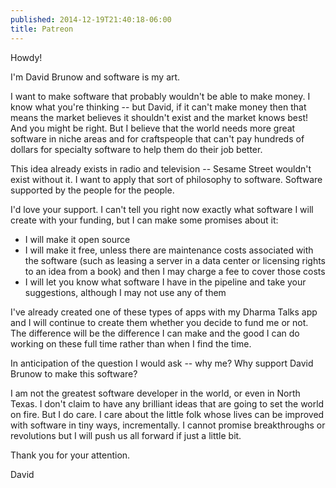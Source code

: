 ```yaml
---
published: 2014-12-19T21:40:18-06:00
title: Patreon
---
```

Howdy!

I'm David Brunow and software is my art.

I want to make software that probably wouldn't be able to make money. I know what you're thinking -- but David, if it can't make money then that means the market believes it shouldn't exist and the market knows best! And you might be right. But I believe that the world needs more great software in niche areas and for craftspeople that can't pay hundreds of dollars for specialty software to help them do their job better.

This idea already exists in radio and television -- Sesame Street wouldn't exist without it. I want to apply that sort of philosophy to software. Software supported by the people for the people.

I'd love your support. I can't tell you right now exactly what software I will create with your funding, but I can make some promises about it:

* I will make it open source
* I will make it free, unless there are maintenance costs associated with the software (such as leasing a server in a data center or licensing rights to an idea from a book) and then I may charge a fee to cover those costs
* I will let you know what software I have in the pipeline and take your suggestions, although I may not use any of them

I've already created one of these types of apps with my Dharma Talks app and I will continue to create them whether you decide to fund me or not. The difference will be the difference I can make and the good I can do working on these full time rather than when I find the time.

In anticipation of the question I would ask -- why me? Why support David Brunow to make this software?

I am not the greatest software developer in the world, or even in North Texas. I don't claim to have any brilliant ideas that are going to set the world on fire. But I do care. I care about the little folk whose lives can be improved with software in tiny ways, incrementally. I cannot promise breakthroughs or revolutions but I will push us all forward if just a little bit.

Thank you for your attention.

David